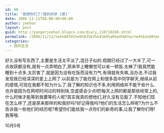 ```yaml
---
id: 60
title: '我想你们了!我的同学 [原]'
date: 2006-11-11T08:00:00+00:00
author: jeehon
layout: post
guid: http://yangerjeehon.blogcn.com/diary,118710249.shtml
permalink: /2006/11/11/%e6%88%91%e6%83%b3%e4%bd%a0%e4%bb%ac%e4%ba%86%e6%88%91%e7%9a%84%e5%90%8c%e5%ad%a6-%e5%8e%9f/
categories:
  - 我的生活
---
```

好久没有写东西了,主要是生活太平淡了,混日子似的.假期已经过了一大半了,可一点收获都没有,就有一点弄明白了,原来早上睡懒觉可以省一顿饭.太棒了!我竟然能睡到十点多,太厉害了.就是因为没有吃饭而没有力气.有得就有失嘛,没办法.不过我发现我已经深深的爱上上网了.以前是为了能在网上和很多高中同学聊天,继续从前的感情,可现在我都不知为什么了.我了解的知识也不多,利用网络并不能干些什么.也许是因为在网吧时间过的特别快,空虚感会少点吧!每天上网的都是那些经常上的,什么时候才能等到我要等的人呢?其实我真的想他们,好久没有见面了.不知他们现在怎么样了,还是原来那样的和我好吗?好记得我吗?他们的生活怎么样呢?为什么不告诉我一些他们的经历呢?希望你们能给我一点你们的新奇的事,让我了解你们呀!我等哦.
                                                                                            
10月5号